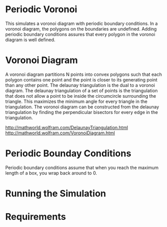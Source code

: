 # Periodic Voronoi

This simulates a voronoi diagram with periodic boundary conditions. In a voronoi diagram, the polygons on the boundaries are undefined. Adding periodic boundary conditions assures that every polygon in the voronoi diagram is well defined. 





# Voronoi Diagram

A voronoi diagram partitions N points into convex polygons such that each polygon contains one point and the point is closer to its generating point than any other point. The delaunay triangulation is the dual to a voronoi diagram. The delaunay triangulation of a set of points is the triangulation that does not allow a point to be inside the circumcircle surrounding the triangle. This maximizes the minimum angle for every triangle in the triangulation. The voronoi diagram can be constructed from the delaunay triangulation by finding the perpendicular bisectors for every edge in the triangulation. 

http://mathworld.wolfram.com/DelaunayTriangulation.html
http://mathworld.wolfram.com/VoronoiDiagram.html

<!-- <img src="" -->

# Periodic Bounday Conditions 

Periodic boundary conditions assume that when you reach the maximum length of a box, you wrap back around to 0. 



# Running the Simulation


# Requirements


